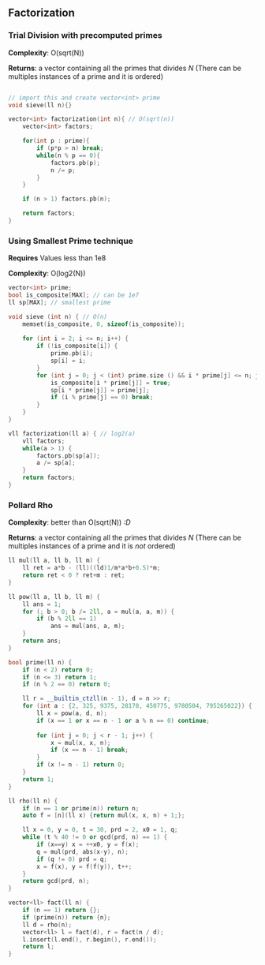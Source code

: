 ## Factorization

### Trial Division with precomputed primes

**Complexity**:  O(sqrt(N))

**Returns**: a vector containing all the primes that divides *N* (There can be multiples instances of a prime and it is ordered)

```cpp

// import this and create vector<int> prime
void sieve(ll n){}

vector<int> factorization(int n){ // O(sqrt(n))
    vector<int> factors;

    for(int p : prime){
        if (p*p > n) break;
        while(n % p == 0){
            factors.pb(p);
            n /= p;
        }
    }

    if (n > 1) factors.pb(n);

    return factors;
}
```

### Using Smallest Prime technique

**Requires** Values less than 1e8

**Complexity**:  O(log2(N))

```cpp
vector<int> prime;
bool is_composite[MAX]; // can be 1e7
ll sp[MAX]; // smallest prime

void sieve (int n) { // O(n)
    memset(is_composite, 0, sizeof(is_composite));
    
    for (int i = 2; i <= n; i++) {
        if (!is_composite[i]) {
            prime.pb(i);
            sp[i] = i;
        }
        for (int j = 0; j < (int) prime.size () && i * prime[j] <= n; j++) {
            is_composite[i * prime[j]] = true;
            sp[i * prime[j]] = prime[j];
            if (i % prime[j] == 0) break;
        }
    }
}

vll factorization(ll a) { // log2(a)
    vll factors;
    while(a > 1) {
        factors.pb(sp[a]);
        a /= sp[a];
    }
    return factors;
}
```

### Pollard Rho

**Complexity**:  better than O(sqrt(N)) *:D*

**Returns**: a vector containing all the primes that divides *N* (There can be multiples instances of a prime and it is *not* ordered)

```cpp
ll mul(ll a, ll b, ll m) {
    ll ret = a*b - (ll)((ld)1/m*a*b+0.5)*m;
    return ret < 0 ? ret+m : ret;
}

ll pow(ll a, ll b, ll m) {
    ll ans = 1;
    for (; b > 0; b /= 2ll, a = mul(a, a, m)) {
        if (b % 2ll == 1)
            ans = mul(ans, a, m);
    }
    return ans;
}

bool prime(ll n) {
    if (n < 2) return 0;
    if (n <= 3) return 1;
    if (n % 2 == 0) return 0;

    ll r = __builtin_ctzll(n - 1), d = n >> r;
    for (int a : {2, 325, 9375, 28178, 450775, 9780504, 795265022}) {
        ll x = pow(a, d, n);
        if (x == 1 or x == n - 1 or a % n == 0) continue;
        
        for (int j = 0; j < r - 1; j++) {
            x = mul(x, x, n);
            if (x == n - 1) break;
        }
        if (x != n - 1) return 0;
    }
    return 1;
}

ll rho(ll n) {
    if (n == 1 or prime(n)) return n;
    auto f = [n](ll x) {return mul(x, x, n) + 1;};

    ll x = 0, y = 0, t = 30, prd = 2, x0 = 1, q;
    while (t % 40 != 0 or gcd(prd, n) == 1) {
        if (x==y) x = ++x0, y = f(x);
        q = mul(prd, abs(x-y), n);
        if (q != 0) prd = q;
        x = f(x), y = f(f(y)), t++;
    }
    return gcd(prd, n);
}

vector<ll> fact(ll n) {
    if (n == 1) return {};
    if (prime(n)) return {n};
    ll d = rho(n);
    vector<ll> l = fact(d), r = fact(n / d);
    l.insert(l.end(), r.begin(), r.end());
    return l;
}
```
